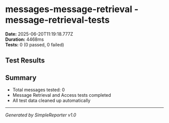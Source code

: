 # messages-message-retrieval - message-retrieval-tests

**Date:** 2025-06-20T11:19:18.777Z  
**Duration:** 4468ms  
**Tests:** 0 (0 passed, 0 failed)

## Test Results



## Summary

- Total messages tested: 0
- Message Retrieval and Access tests completed
- All test data cleaned up automatically

---
*Generated by SimpleReporter v1.0*
